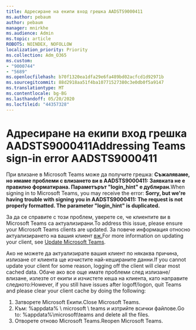 ```yaml
---
title: Адресиране на екипи вход грешка AADSTS9000411
ms.author: pebaum
author: pebaum
manager: mnirkhe
ms.audience: Admin
ms.topic: article
ROBOTS: NOINDEX, NOFOLLOW
localization_priority: Priority
ms.collection: Adm_O365
ms.custom:
- "9000744"
- "5689"
ms.openlocfilehash: b70f1320ea1dfa29e6fa489bd02acfcd1d92971b
ms.sourcegitcommit: 88d2918aa51f4ba10771527380c3e0db0f5a9147
ms.translationtype: MT
ms.contentlocale: bg-BG
ms.lasthandoff: 05/20/2020
ms.locfileid: "44357328"
---
```

# <a name="addressing-teams-sign-in-error-aadsts9000411"></a><span data-ttu-id="cb86e-102">Адресиране на екипи вход грешка AADSTS9000411</span><span class="sxs-lookup"><span data-stu-id="cb86e-102">Addressing Teams sign-in error AADSTS9000411</span></span>

<span data-ttu-id="cb86e-103">При влизане в Microsoft Teams може да получите грешка: **Съжаляваме, но имаме проблеми с влизането ви в AADSTS9000411: Заявката не е правилно форматирана. Параметърът "login_hint" е дублиран.**</span><span class="sxs-lookup"><span data-stu-id="cb86e-103">When signing in to Microsoft Teams, you may receive the error: **Sorry, but we're having trouble with signing you in AADSTS9000411: The request is not properly formatted. The parameter "login_hint" is duplicated.**</span></span>

<span data-ttu-id="cb86e-104">За да се справите с този проблем, уверете се, че клиентите ви в Microsoft Teams са актуализирани.</span><span class="sxs-lookup"><span data-stu-id="cb86e-104">To address this issue, please ensure your Microsoft Teams clients are updated.</span></span> <span data-ttu-id="cb86e-105">За повече информация относно актуализирането на вашия клиент [вж.](https://support.office.com/article/Update-Microsoft-Teams-535a8e4b-45f0-4f6c-8b3d-91bca7a51db1)</span><span class="sxs-lookup"><span data-stu-id="cb86e-105">For more information on updating your client, see [Update Microsoft Teams](https://support.office.com/article/Update-Microsoft-Teams-535a8e4b-45f0-4f6c-8b3d-91bca7a51db1).</span></span>

<span data-ttu-id="cb86e-106">Ако не можете да актуализирате вашия клиент по някаква причина, излизане от клиента ще изчистите най-кешираните данни.</span><span class="sxs-lookup"><span data-stu-id="cb86e-106">If you cannot update your client for some reason, logging off the client will clear most cached data.</span></span> <span data-ttu-id="cb86e-107">Обаче ако все още имате проблеми след излизане/влизане, излезте от екипи и изчистете кеша на клиента, като направите следното:</span><span class="sxs-lookup"><span data-stu-id="cb86e-107">However, if you still have issues after logoff/logon, quit Teams and please clear your client cache by doing the following:</span></span>
1. <span data-ttu-id="cb86e-108">Затворете Microsoft Екипи.</span><span class="sxs-lookup"><span data-stu-id="cb86e-108">Close Microsoft Teams.</span></span>
2. <span data-ttu-id="cb86e-109">Към: %appdata% \ microsoft \ teams и изтрийте всички файлове.</span><span class="sxs-lookup"><span data-stu-id="cb86e-109">Go to: %appdata%\microsoft\teams and delete all the files.</span></span>
3. <span data-ttu-id="cb86e-110">Отворете отново Microsoft Teams.</span><span class="sxs-lookup"><span data-stu-id="cb86e-110">Reopen Microsoft Teams.</span></span>
